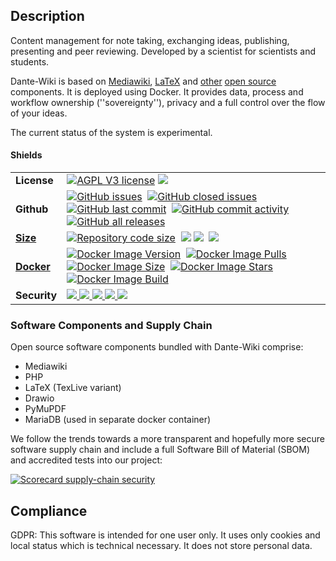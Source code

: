 ## Description

Content management for note taking, exchanging ideas, publishing, presenting and peer reviewing.
Developed by a scientist for scientists and students.

Dante-Wiki is based on [Mediawiki](https://www.mediawiki.org/), [LaTeX](https://www.latex-project.org/) and 
[other](#components) [open source](https://opensource.com/resources/what-open-source) components. It is deployed using Docker.
It provides data, process and workflow ownership (''sovereignty''), 
privacy and a full control over the flow of your ideas.

The current status of the system is experimental.

#### Shields

<table border=0 style="border-collapse: collapse;">
  <tr>
    <td><b>License</b></td>
      <td>
        <a href=""><img alt="AGPL V3 license" src="https://img.shields.io/badge/License-AGPL%20v3-blue.svg"></a>
        <a href="https://scorecard.dev/viewer/?uri=github.com/clecap/dante-wiki" title="Read detailed score report"><img src="https://img.shields.io/badge/Openssf%20Scorecard-Click_to_View-Green.svg"/></a>
      </td>
  </tr>
  <tr>
    <td><b>Github</b></td>
    <td>
      <a href=""><img alt="GitHub issues" src="https://img.shields.io/github/issues/clecap/dante-wiki"></a>&nbsp;
      <a href=""><img alt="GitHub closed issues" src="https://img.shields.io/github/issues-closed/clecap/dante-wiki?color=lightgreen"></a>&nbsp;
      <img alt="" src="https://img.shields.io/github/issues-pr/clecap/dante-wiki">
      <img alt="" src="https://img.shields.io/github/issues-pr-closed/clecap/dante-wiki?color=lightgreen"><br>
      <a href=""><img alt="GitHub last commit" src="https://img.shields.io/github/last-commit/clecap/dante-wiki"></a>&nbsp;
      <a href=""><img alt="GitHub commit activity" src="https://img.shields.io/github/commit-activity/m/clecap/dante-wiki"></a>&nbsp;
      <a href=""><img alt="GitHub all releases" src="https://img.shields.io/github/downloads/clecap/dante-wiki/total"></a></td>
  </tr>
  <tr>
    <td><b><a href="https://github.com/clecap/dante-wiki/blob/master/.github/results/cloc_results.md" title="Show detailed line counts!">Size</a></b></td>
    <td>
      <a href="https://github.com/clecap/dante-wiki/blob/master/.github/results/cloc_results.md" title="Show detailed line counts!">
        <img alt="Repository code size" src="https://img.shields.io/github/languages/code-size/clecap/dante-wiki?color=lightgreen"></a>&nbsp;
      <a href="https://github.com/clecap/dante-wiki/actions/workflows/count_lines.yml" title="Show report on workflow execution">
        <img src="https://github.com/clecap/dante-wiki/actions/workflows/count_lines.yml/badge.svg"></a>
      <a href="https://github.com/clecap/dante-wiki/blob/master/.github/results/cloc_results.md" title="Show detailed line counts!">
        <img src="https://img.shields.io/badge/dynamic/json?url=https%3A%2F%2Fraw.githubusercontent.com/clecap/dante-wiki/master/.github/results/cloc_results.json&label=Files&query=%24.header.n_files&color=lightgreen"></a>&nbsp;
      <a href="https://github.com/clecap/dante-wiki/blob/master/.github/results/cloc_results.md" title="Show detailed line counts!">
        <img src="https://img.shields.io/badge/dynamic/json?url=https%3A%2F%2Fraw.githubusercontent.com/clecap/dante-wiki/master/.github/results/cloc_results.json&label=Lines&query=%24.header.n_lines&color=lightgreen"></a>
</td>
  </tr>
  <tr>
    <td><b><a href="https://hub.docker.com/u/clecap/dante-wiki" title="Go to dockerhub repository of dante-wiki">Docker</a></b></td>
    <td>
      <a href=""><img alt="Docker Image Version" src="https://img.shields.io/docker/v/clecap/dante-wiki?sort=date&label=Pulls"></a>&nbsp;
      <a href=""><img alt="Docker Image Pulls"   src="https://img.shields.io/docker/pulls/clecap/dante-wiki"></a>&nbsp;
      <a href=""><img alt="Docker Image Size"    src="https://img.shields.io/docker/image-size/clecap/dante-wiki?sort=date&label=Size"></a>&nbsp;
      <a href=""><img alt="Docker Image Stars"   src="https://img.shields.io/docker/stars/clecap/dante-wiki"></a>&nbsp;
      <a href=""><img alt="Docker Image Build"   src="https://img.shields.io/docker/automated/clecap/dante-wiki"></a>
    </td>
  </tr>
  <tr>
    <td><b>Security</b></td>
    <td>
      <a href="https://github.com/clecap/dante-wiki/blob/master/doc/sbom.json"><img src="https://img.shields.io/badge/SBOM-available-brightgreen?label=SBOM%20of%20lap">
      <a href=""><img src="https://github.com/clecap/dante-wiki/actions/workflows/github-code-scanning/codeql/badge.svg">
      <img src="https://github.com/clecap/dante-wiki/actions/workflows/docker-scan.yml/badge.svg">
      <img src="https://github.com/clecap/dante-wiki/actions/workflows/scorecard.yml/badge.svg">
      <a href="https://scorecard.dev/viewer/?uri=github.com/clecap/dante-wiki" title="Read detailed score report"><img src="https://img.shields.io/ossf-scorecard/github.com/clecap/dante-wiki"></a>
    </td>
  </tr>
</table>

### <a name="components"></a>Software Components and Supply Chain

Open source software components bundled with Dante-Wiki comprise:
* Mediawiki
* PHP
* LaTeX (TexLive variant)
* Drawio
* PyMuPDF
* MariaDB (used in separate docker container)



We follow the trends towards a more transparent and hopefully more secure software supply chain
and include a full Software Bill of Material (SBOM) and accredited tests into our project:

[![Scorecard supply-chain security](https://github.com/clecap/dante-wiki/actions/workflows/scorecard.yml/badge.svg)](https://github.com/clecap/dante-wiki/actions/workflows/scorecard.yml)




## Compliance

GDPR: This software is intended for one user only. It uses only cookies and local status which is technical necessary. It does not store personal data.
